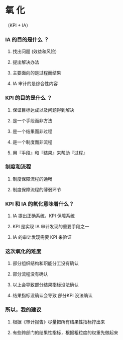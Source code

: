 #  氧  化 

（KPI + IA）



### IA 的目的是什么 ？


1. 找出问题 (效益和风险)

2. 提出解决办法

3. 主要面向的是过程而结果

4. IA 审计的是综合性内容



### KPI 的目的是什么 ？


1. 保证目标达成以及问题得到解决

2. 是一个手段而非方法

3. 是一个结果而非过程

4. 是一个制度而非流程

4. 用『手段』和『结果』来帮助『过程』



### 制度和流程


1. 制度保障流程的通畅

2. 制度保障流程的薄弱环节



### KPI 和 IA 的氧化意味着什么？


1. IA 提出正确系统，KPI 保障系统

2. KPI 是实现 IA 审计发现的重要手段之一

3. IA 的审计发现需要 KPI 来验证



### 这次氧化的难度


1. 部分组织结构和职能分工没有确认

2. 部分流程没有确认

3. 以上会导致部分结果指标没法确认

4. 结果指标没确认会导致 部分KPI 没法确认



### 所以，我的建议


1. 根据《审计报告》尽量把所有结果性指标拧出来

2. 有些跨部门的结果性指标，根据粗粒度的权重先做起来
